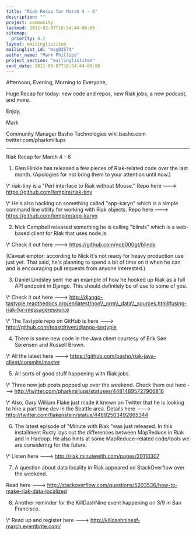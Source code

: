 ```yaml
---
title: "Riak Recap for March 4 - 6"
description: ""
project: community
lastmod: 2011-03-07T16:54:44-08:00
sitemap:
  priority: 0.2
layout: mailinglistitem
mailinglist_id: "msg02574"
author_name: "Mark Phillips"
project_section: "mailinglistitem"
sent_date: 2011-03-07T16:54:44-08:00
---
```



Afternoon, Evening, Morning to Everyone,

Huge Recap for today: new code and repos, new Riak jobs, a new
podcast, and more.

Enjoy,

Mark

Community Manager
Basho Technologies
wiki.basho.com
twitter.com/pharkmillups

----

Riak Recap for March 4 - 6

1) Glen Hinkle has released a few pieces of Riak-related code over the
last month. (Apologies for not bring them to your attention until
now.)

\\* riak-tiny is a "Perl interface to Riak without Moose." Repo here
---&gt; https://github.com/tempire/riak-tiny

\\* He's also hacking on something called "app-karyn" which is a simple
command line utility for working with Riak objects. Repo here ---&gt;
https://github.com/tempire/app-karyn

2) Nick Campbell released something he is calling "blinds" which is a
web-based client for Riak that uses node.js.

\\* Check it out here ---&gt; https://github.com/ncb000gt/blinds

(Caveat emptor: according to Nick it's not ready for heavy production
use just yet. That said, he's planning to spend a bit of time on it
when he can and is encouraging pull requests from anyone interested.)

3) Daniel Lindsley sent me an example of how he hooked up Riak as a
full API endpoint in Django. This should definitely be of use to some
of you.

\\* Check it out here ---&gt;
http://django-tastypie.readthedocs.org/en/latest/non\\_orm\\_data\\_sources.html#using-riak-for-messageresource

\\* The Tastypie repo on GitHub is here ---&gt;
http://github.com/toastdriven/django-tastypie

4) There is some new code in the Java client courtesy of Erik Søe
Sørensen and Russell Brown.

\\* All the latest here ---&gt;
https://github.com/basho/riak-java-client/commits/master

5) All sorts of good stuff happening with Riak jobs.

\\* Three new job posts popped up over the weekend. Check them out here
---&gt; http://twitter.com/pharkmillups/statuses/44814895727906816

\\* Also, Gary William Flake just made it known on Twitter that he is
looking to hire a part time dev in the Seattle area. Details here ---&gt;
http://twitter.com/flakenstein/status/44892503492665344

6) The latest episode of "Minute with Riak "was just released. In this
installment Rusty lays out the differences between MapReduce in Riak
and in Hadoop. He also hints at some MapReduce-related code/tools we
are considering for the future.

\\* Listen here ---&gt; http://riak.minutewith.com/pages/20110307

7) A question about data locality in Riak appeared on StackOverflow
over the weekend.

Read here ---&gt; 
http://stackoverflow.com/questions/5203536/how-to-make-riak-data-localized

8) Another reminder for the KillDashNine event happening on 3/9 in San
Francisco.

\\* Read up and register here ---&gt; http://killdashninesf-march.eventbrite.com/

